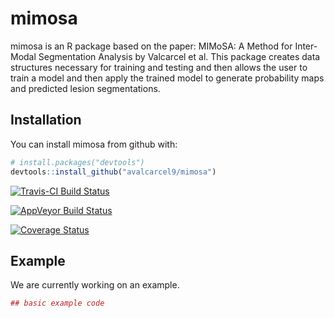 # mimosa

mimosa is an R package based on the paper: MIMoSA: A Method for Inter-Modal Segmentation Analysis by Valcarcel et al. This package creates data structures necessary for training and testing and then allows the user to train a model and then apply the trained model to generate probability maps and predicted lesion segmentations.

## Installation

You can install mimosa from github with:

```r
# install.packages("devtools")
devtools::install_github("avalcarcel9/mimosa")
```

[![Travis-CI Build Status](https://travis-ci.org/avalcarcel9/mimosa.svg?branch=master)](https://travis-ci.org/avalcarcel9/mimosa)

[![AppVeyor Build Status](https://ci.appveyor.com/api/projects/status/github/avalcarcel9/mimosa?branch=master&svg=true)](https://ci.appveyor.com/project/avalcarcel9/mimosa)

[![Coverage Status](https://img.shields.io/coveralls/muschellij2/mimosa.svg)](https://coveralls.io/r/muschellij2/mimosa?branch=master)

## Example

We are currently working on an example. 

``` r
## basic example code
```
